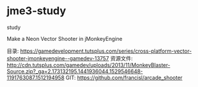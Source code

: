 # jme3-study
study

Make a Neon Vector Shooter in jMonkeyEngine

目录: https://gamedevelopment.tutsplus.com/series/cross-platform-vector-shooter-jmonkeyengine--gamedev-13757
资源文件: http://cdn.tutsplus.com/gamedev/uploads/2013/11/MonkeyBlaster-Source.zip?_ga=2.173132195.1441936044.1529546648-1191763087.1512194958
GIT: https://github.com/francisl/arcade_shooter